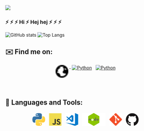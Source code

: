 ![](https://visitor-badge.laobi.icu/badge?page_id=kosmolet.kosmolet)    
### ⚡ ⚡ ⚡ Hi ⚡  Hej hej ⚡ ⚡ ⚡ 

![GitHub stats](https://github-readme-stats.vercel.app/api?username=kosmolet&show_icons=true&theme=graywhite) ![Top Langs](https://github-readme-stats.vercel.app/api/top-langs/?username=kosmolet&theme=graywhite)

## ✉️ Find me on:

<p align="center">
 <a href="https://kosmolet.github.io/" target="_blank" rel="noopener noreferrer"> <img src="https://raw.githubusercontent.com/iconic/open-iconic/master/svg/globe.svg" alt="Python" height="40" style="vertical-align:top; margin:4px"> </a>
 <a href="https://linkedin.com/in/kosmolet" target="_blank" rel="noopener noreferrer"> <img src="https://cdn.jsdelivr.net/npm/simple-icons@v3/icons/linkedin.svg" alt="Python" height="40" style="vertical-align:top; margin:4px"></a>
 <a href="mailto:kosmolet.git@gmail.com"> <img src="https://cdn.jsdelivr.net/npm/simple-icons@v3/icons/gmail.svg" alt="Python" height="40" style="vertical-align:top; margin:4px"></a>
</p>

<br />

## 🧰 Languages and Tools:
<p align="center">
<img src="https://github.com/kosmolet/kosmolet/blob/main/images/python.png" alt="Python" height="40" style="vertical-align:top; margin:4px">
<img src="https://github.com/kosmolet/kosmolet/blob/main/images/js.svg" alt="Javascript" height="40" style="vertical-align:top; margin:4px">
<img src="https://raw.githubusercontent.com/github/explore/80688e429a7d4ef2fca1e82350fe8e3517d3494d/topics/visual-studio-code/visual-studio-code.png" alt="VS Code" height="40" style="vertical-align:top; margin:4px">
 <img src="https://github.com/kosmolet/kosmolet/blob/main/images/nodejs.jpg" alt="Node" height="40" style="vertical-align:top; margin:4px">
 <img src="https://github.com/kosmolet/kosmolet/blob/main/images/git.svg" alt="Git" height="40" style="vertical-align:top; margin:4px">
<img src="https://raw.githubusercontent.com/github/explore/78df643247d429f6cc873026c0622819ad797942/topics/github/github.png" alt="GitHub" height="40" style="vertical-align:top; margin:4px">
</p>

<!--
**kosmolet/kosmolet** is a ✨ _special_ ✨ repository because its `README.md` (this file) appears on your GitHub profile.

Here are some ideas to get you started:

- 🔭 I’m currently working on ...
- 🌱 I’m currently learning ...
- 👯 I’m looking to collaborate on ...
- 🤔 I’m looking for help with ...
- 💬 Ask me about ...
- 😄 Pronouns: ...
- ⚡ Fun fact: 404
-->
